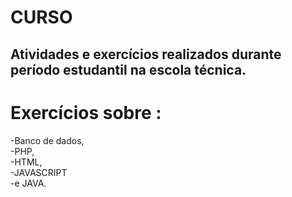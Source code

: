 # CURSO
## Atividades e exercícios realizados durante período estudantil na escola técnica.

# Exercícios sobre : 
-Banco de dados,<br>
-PHP,<br>
-HTML,<br>
-JAVASCRIPT<br>
-e JAVA.<br>
